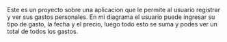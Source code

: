 Este es un proyecto sobre una aplicacion que le permite al usuario registrar y ver sus gastos personales.
En mi diagrama el usuario puede ingresar su tipo de gasto, la fecha y el precio, luego todo esto se suma 
y podes ver un total de todos los gastos.
